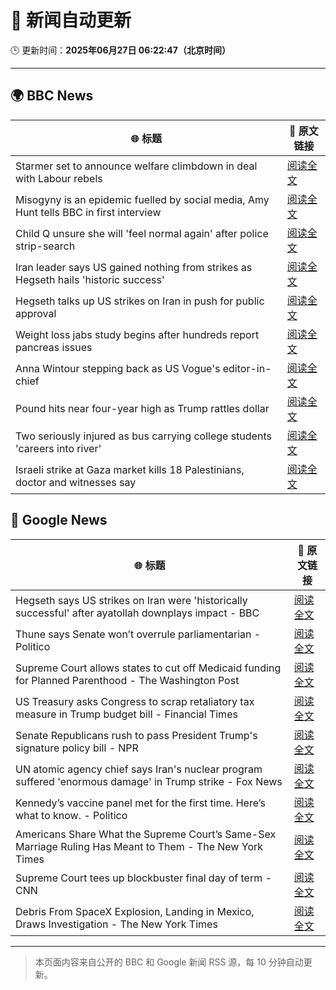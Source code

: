 # 🧠 新闻自动更新

🕒 更新时间：**2025年06月27日 06:22:47（北京时间）**

---

## 🌍 BBC News

| 🌐 标题 | 🔗 原文链接 |
|--------|-------------|
| Starmer set to announce welfare climbdown in deal with Labour rebels | [阅读全文](https://www.bbc.com/news/articles/cq6my6v81z4o) |
| Misogyny is an epidemic fuelled by social media, Amy Hunt tells BBC in first interview | [阅读全文](https://www.bbc.com/news/articles/c8d64z4rl5ro) |
| Child Q unsure she will 'feel normal again' after police strip-search | [阅读全文](https://www.bbc.com/news/articles/ce8zyjdj067o) |
| Iran leader says US gained nothing from strikes as Hegseth hails 'historic success' | [阅读全文](https://www.bbc.com/news/articles/cdjxy039ln8o) |
| Hegseth talks up US strikes on Iran in push for public approval | [阅读全文](https://www.bbc.com/news/articles/c20rd30l7l3o) |
| Weight loss jabs study begins after hundreds report pancreas issues | [阅读全文](https://www.bbc.com/news/articles/c4ged0r1n3wo) |
| Anna Wintour stepping back as US Vogue's editor-in-chief | [阅读全文](https://www.bbc.com/news/articles/cx2nerz0nn9o) |
| Pound hits near four-year high as Trump rattles dollar | [阅读全文](https://www.bbc.com/news/articles/cjrlyve8dq8o) |
| Two seriously injured as bus carrying college students 'careers into river' | [阅读全文](https://www.bbc.com/news/articles/cedgl45wqy4o) |
| Israeli strike at Gaza market kills 18 Palestinians, doctor and witnesses say | [阅读全文](https://www.bbc.com/news/articles/cly8dlzx918o) |

## 📰 Google News

| 🌐 标题 | 🔗 原文链接 |
|--------|-------------|
| Hegseth says US strikes on Iran were 'historically successful' after ayatollah downplays impact - BBC | [阅读全文](https://news.google.com/rss/articles/CBMiVEFVX3lxTFBqNldkTXprbUI2dTN6UzA1NFk4bEd3WjVJQTVzdnRxOFNXV0JHanhVWFkwUkdVRWw1emFtUzQ2VFlxalZycC16TlNUUWUxcExrWlk5Tw?oc=5) |
| Thune says Senate won’t overrule parliamentarian - Politico | [阅读全文](https://news.google.com/rss/articles/CBMirgFBVV95cUxNdGVkS2FfTWp1LXY4SDI5N3ZyWFNxeXpZUkFOV2xMTjJOdkhSenI2UFNaOXFWdGtFVzNsMW8xZVh4c2k5OHYyd1Y2dnZZZGg2SFM5bHNLTFJORnRBN0g0NzZaYk0wekhLRUtzazYwZ01CNFFHOElnR2FzY3BsRGdVcmJnRFdpVXE3N25ZejcyZC13RUhXcnk1X0dYbkhMZl9YQVk0enFobjdaUGVtVFE?oc=5) |
| Supreme Court allows states to cut off Medicaid funding for Planned Parenthood - The Washington Post | [阅读全文](https://news.google.com/rss/articles/CBMirAFBVV95cUxNaTVkM1JjaVhXWmlybmFtX3hnSS1BNEwtVnlpQ3ZsVzBZNU5IYmhGbnRrSUgyaTZQeElCZTJET2pRa1ZhSnRyVUo0RWxDYlJmdFg1ODRXWEE1VjFCblozWTg0clpHS3hXamdKVkstUkZLNUJHZUh4RG9CUXpPU0hwbXNaSzdKeENBZXljVVlQMmFiSnZsOGQyQVc4MG9SOHlURkpUZEdveXB6M1F5?oc=5) |
| US Treasury asks Congress to scrap retaliatory tax measure in Trump budget bill - Financial Times | [阅读全文](https://news.google.com/rss/articles/CBMicEFVX3lxTFBtVklYbThDU2VBM0VSeFRONWtyT2RkcTRTUHBjb29UNDRIbC1ERFdlU1AtOXdHSHZYWmxYdGpsYXhRcTdKWW10QmtsYVZxX3VKc1EyZWpuN1MwX2RIY0Z2dzA0WGNpSEdHTk03WDJqUUU?oc=5) |
| Senate Republicans rush to pass President Trump's signature policy bill - NPR | [阅读全文](https://news.google.com/rss/articles/CBMitgFBVV95cUxQTWtha2h1UGtmX1dnSzJHT0VEMXhYMVl4Qi1obGR2Q25mUkNZX2ViTzltNldodlY2TjFGV2ljMkc0bFBWVWZHMGNFUnRJMUpmd1hlem9TVkFhZmZXMnhsaHBnZFJWWEpIX01CTE11WHlsems2Q0dubzBFTUw2WnduTW1VVnZLRjJRd1NFWm42R0Q3Y1hNekpOY3ZtRkRNdFpMaGowTGZVRjNGS05ueDNSb0JxZjJKUQ?oc=5) |
| UN atomic agency chief says Iran's nuclear program suffered 'enormous damage' in Trump strike - Fox News | [阅读全文](https://news.google.com/rss/articles/CBMidkFVX3lxTE5GQVJGZmN2VUNDRVdEbm5CaGlQTTNKUzhqVFBsSGZ0azZGWEdwM1ZxZDRsQU9Xb3BwYldUcGdRRXZqemZNd1BFMW1GUXhwMlp4SXlzQzRtRzRQVXA0eUppeUo4MERCYWd3bzNCQmszU2RFUVZMTGfSAXtBVV95cUxOcEs4ZFVZMmhOblhSNTZ1N1I0cU5zcGNUcHVvUXBHVXZVc0M5N0tEZmViNExnZVZDQ1NtQWJiWm1hTkRrS3czdlc1WUk5dmdTMXlTRERJdVdjUHFUYTRzVWxLTHNqQnpCVXNlbi12R1ZtRV9Yckt0SDVuSU0?oc=5) |
| Kennedy’s vaccine panel met for the first time. Here’s what to know. - Politico | [阅读全文](https://news.google.com/rss/articles/CBMitAFBVV95cUxNZGN4bTM4RnFTTEhMbUc3VkN4NG42YUhXNmtFYVZ5S195aXU0MGRQQ1NlM091WVBPbnBVVl9VcFdYUE1sTDB5Y2xOZ25hd2xldmxxSzhFZU5UZ1B5QVVDNjd2WTFSUnFFNXFNNzV5V1QzMzB5WkxzVzBMaW5mb3ZpTUg5WXlBRldxSExtZWNnS3VZVHZTSHluQUxqelA3WEcxQTRpcFZWNFNiU1dTQ2NDNXdPVUM?oc=5) |
| Americans Share What the Supreme Court’s Same-Sex Marriage Ruling Has Meant to Them - The New York Times | [阅读全文](https://news.google.com/rss/articles/CBMigwFBVV95cUxPVlBvUXBrWTg0U0xKUENMS2lRS2NPMFJFVHpOTl84OVRLQXN3YW5tUVZsTExnRDd0SGI1dnQ5YjJLZnVkLXhDejZicDVITTRZbzFEUlgydXFDdEFOdTRSdDFsZlU0M1JJa21iTVNrMndPUTgxQXNsZVNoX2l0X2lWWHhnWQ?oc=5) |
| Supreme Court tees up blockbuster final day of term - CNN | [阅读全文](https://news.google.com/rss/articles/CBMiY0FVX3lxTE9Za1VFeFl4TllRR3Yzdk8xOEpyaGQxY2xzMnpVbWhqMG9KSUVWM08xQ0FlMndSLWY1bnNDV2RnNktkMkdoX280ODB0ZU1NUHdSOW9id1BHbmRqaExiRUhwTFNqc9IBaEFVX3lxTE9VQlpXQWFCNjkwZmVjX2JVUzM2cWljM21sZ2xBVVp3VkxIbWliNnRvZE1vc21RVmw1WVBFTWRCa3U5WGhqdWVESHhUYktkUkRfQ0dRNkdGdVd0OGJTeEVBUFZJdlJyeGo5?oc=5) |
| Debris From SpaceX Explosion, Landing in Mexico, Draws Investigation - The New York Times | [阅读全文](https://news.google.com/rss/articles/CBMikAFBVV95cUxPM20wQnVrNWdxWVpuYU12eTZtbjZycTltLWd6Zm42M2FMRzdManRtVHZqZnpVQ3lMUWhnNTVKRThrSllIOWJQYUhrcGk0ZGNLWmJKd3FIaV9LT2gyM0Y1TTdFMVF6QlVFVWg0Wk95TTJPYU1FQ0l3cVVDYU5LQWJWNGVRc0JNMmlaS1pRRmFJSTc?oc=5) |

---
> 本页面内容来自公开的 BBC 和 Google 新闻 RSS 源，每 10 分钟自动更新。